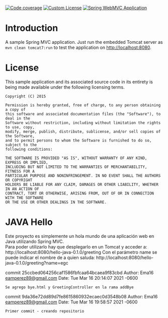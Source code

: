 [![Code coverage](https://coveralls.io/repos/manish-in-java/spring-mvc-sample/badge.svg)](https://coveralls.io/r/manish-in-java/spring-mvc-sample)
[![Custom License](http://b.repl.ca/v1/License-CUSTOM-red.png)](#LICENSE)
[![Spring WebMVC Application](http://b.repl.ca/v1/spring-mvc-blue.png)](#SWMVC)

# Introduction
A sample Spring MVC application.  Just run the embedded Tomcat server as `mvn clean tomcat7:run`
to test the application on [http://localhost:8080](http://localhost:8080).

# License
This sample application and its associated source code in its entirety is being made
available under the following licensing terms.

    Copyright (C) 2015

    Permission is hereby granted, free of charge, to any person obtaining a copy of
    this software and associated documentation files (the "Software"), to deal in the
    Software without restriction, including without limitation the rights to use, copy,
    modify, merge, publish, distribute, sublicense, and/or sell copies of the Software,
    and to permit persons to whom the Software is furnished to do so, subject to the
    following conditions:

    THE SOFTWARE IS PROVIDED "AS IS", WITHOUT WARRANTY OF ANY KIND, EXPRESS OR IMPLIED,
    INCLUDING BUT NOT LIMITED TO THE WARRANTIES OF MERCHANTABILITY, FITNESS FOR A
    PARTICULAR PURPOSE AND NONINFRINGEMENT. IN NO EVENT SHALL THE AUTHORS OR COPYRIGHT
    HOLDERS BE LIABLE FOR ANY CLAIM, DAMAGES OR OTHER LIABILITY, WHETHER IN AN ACTION OF
    CONTRACT, TORT OR OTHERWISE, ARISING FROM, OUT OF OR IN CONNECTION WITH THE SOFTWARE
    OR THE USE OR OTHER DEALINGS IN THE SOFTWARE.
JAVA Hello 
============== 
Este proyecto es simplemente un hola mundo de una aplicación web en  Java utilizando Spring MVC.  
Para poder utilizarlo hay que desplegarlo en un Tomcat y acceder a: http://localhost:8080/hello-java-0.1.0/greeting 
Con el parámetro name se puede indicar el nombre de a quien saluda: http://localhost:8080/hello-java-0.1.0/greeting?name=egc

commit 25ccbed064256caf1586fbfcaa64bcaea9f83cbd
Author: Ema16 <eamperez89@gmail.com>
Date:   Tue Mar 16 20:14:07 2021 -0600

    Se agrego bye.html y GreetingController en la rama addBye

commit 9da36e72dd89d7fe8615860932ecaec0d3548b08
Author: Ema16 <eamperez89@gmail.com>
Date:   Tue Mar 16 19:58:57 2021 -0600

    Primer commit - creando repositorio
